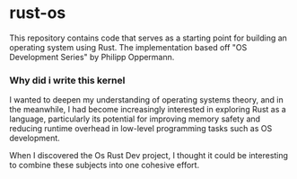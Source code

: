# rust-os

This repository contains code that serves as a starting point for building an operating system using Rust. The implementation based off "OS Development Series" by Philipp Oppermann.

### Why did i write this kernel

 I wanted to deepen my understanding of operating systems theory, and in the meanwhile, I had become increasingly interested in exploring Rust as a language, particularly its potential for improving memory safety and reducing runtime overhead in low-level programming tasks such as OS development.
 
 
  When I discovered the Os Rust Dev project, I thought it could be interesting to combine these subjects into one cohesive effort.
